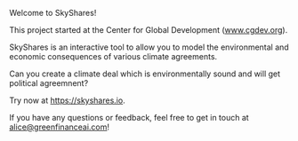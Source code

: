 Welcome to SkyShares!

This project started at the Center for Global Development (www.cgdev.org).

SkyShares is an interactive tool to allow you to model the environmental and economic consequences of various climate agreements.

Can you create a climate deal which is environmentally sound and will get political agreemnent?

Try now at https://skyshares.io.

If you have any questions or feedback, feel free to get in touch at alice@greenfinanceai.com!

